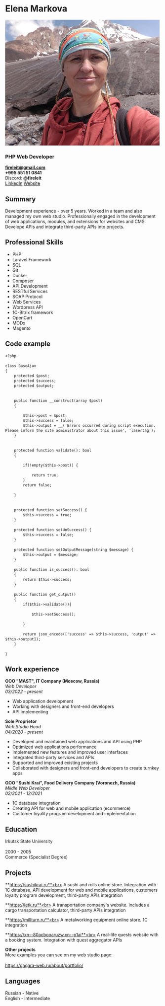 # Elena Markova

![](/profile.jpg)

### PHP Web Developer

**fireleit@gmail.com**<br>
**+995 551 51 0841**<br>
Discord: **@fireleit**<br>
[LinkedIn](https://www.linkedin.com/in/fireleit/)
[Website](https://gagara-web.ru/about/portfolio/)



## Summary


Development experience - over 5 years. Worked in a team and also managed my own web studio. Professionally engaged in the development of web applications, modules, and extensions for websites and CMS. Develope APIs and integrate third-party APIs into projects.



## Professional Skills


* PHP
* Laravel Framework
* SQL
* Git
* Docker
* Composer
* API Development
* RESTful Services
* SOAP Protocol
* Web Services
* Wordpress API
* 1C-Bitrix framework	
* OpenCart
* MODx
* Magento	

 
## Code example


```
<?php

class BaseAjax
{    
    protected $post;
    protected $success;
    protected $output;

    
    public function __construct(array $post)
    {

        $this->post = $post;
        $this->success = false;
        $this->output = __('Errors occurred during script execution. Please inform the site administrator about this issue', 'lasertag');
    }


    protected function validate(): bool
    {

        if(!empty($this->post)) {

            return true;
        }
        return false;
        
    }


    protected function setSuccess() {
        $this->success = true;
    }

    protected function setUnSuccess() {
        $this->success = false;
    }

    protected function setOutputMessage(string $message) {
        $this->output = $message;
    }
        
    public function is_success(): bool
    {
        return $this->success;
    }

    public function get_output()
    {
        if($this->validate()){

            $this->setSuccess();
            
        }

        return json_encode(['success' => $this->success, 'output' => $this->output]);
    }

}
```


## Work experience


**OOO	"MAST", IT Company (Moscow, Russia)**<br>
*Web Developer*<br>
*03/2022 - present*

* Web application development
* Working with designers and front-end developers
* API implementing


**Sole Proprietor**<br>
*Web Studio Head*<br>
*04/2020 - present*

* Developed and maintained web applications and API using PHP
* Optimized web applications performance
* Implemented new features and improved user interfaces
* Integrated third-party services and APIs
* Supported and improved existing projects
* Collaborated with designers and front-end developers to create turnkey apps


**OOO "Sushi Krai", Food Delivery Company (Voronezh, Russia)**<br>
*Miidle Web Developer*<br>
*02/2021 - 12/2021*

* 1С database integration
* Creating API for web and mobile application (ecommerce)
* Customer loyality program development and implementation


## Education


Irkutsk State University<br>	
2000 - 2005<br>
Commerce (Specialist Degree)



## Projects			


**https://sushikrai.ru**<br>
A sushi and rolls online store. Integration with 1C database, API development for web and mobile applications, customers loyalty program development, third-party APIs integration

**https://letk.ru**<br>
A transportation company's website. Includes a cargo transportation calculator,	third-party APIs integration

**https://millturn.ru**<br>
A metalworking equipment online store. 1C integration

**https://xn--80acbooaruzw.xn--p1ai**<br>
A  real-life  quests  website  with  a  booking  system.  Integration  with  quest aggregator APIs

**Other projects**<br>
More examples you can see on my web studio page:<br>	
https://gagara-web.ru/about/portfolio/


## Languages


Russian - Native<br>
English - Intermediate